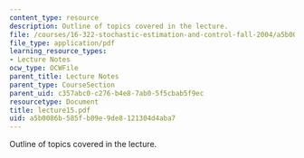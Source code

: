 ```yaml
---
content_type: resource
description: Outline of topics covered in the lecture.
file: /courses/16-322-stochastic-estimation-and-control-fall-2004/a5b0086b585fb09e9de8121304d4aba7_lecture15.pdf
file_type: application/pdf
learning_resource_types:
- Lecture Notes
ocw_type: OCWFile
parent_title: Lecture Notes
parent_type: CourseSection
parent_uid: c357abc0-c276-b4e8-7ab0-5f5cbab5f9ec
resourcetype: Document
title: lecture15.pdf
uid: a5b0086b-585f-b09e-9de8-121304d4aba7
---
```

Outline of topics covered in the lecture.


